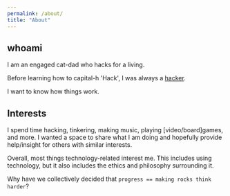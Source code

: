 ```yaml
---
permalink: /about/
title: "About"
---
```


## whoami

I am an engaged cat-dad who hacks for a living.

Before learning how to capital-h 'Hack', I was always a [hacker](https://web.archive.org/web/20160516153012/https://tools.ietf.org/html/rfc1392). 

I want to know how things work.

## Interests

I spend time hacking, tinkering, making music, playing [video/board]games, and more. I wanted a space to share what I am doing and hopefully provide help/insight for others with similar interests.

Overall, most things technology-related interest me. This includes using technology, but it also includes the ethics and philosophy surrounding it.

Why have we collectively decided that `progress == making rocks think harder`?
